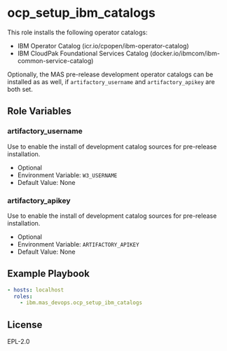 ocp_setup_ibm_catalogs
======================

This role installs the following operator catalogs:

- IBM Operator Catalog (icr.io/cpopen/ibm-operator-catalog)
- IBM CloudPak Foundational Services Catalog (docker.io/ibmcom/ibm-common-service-catalog)

Optionally, the MAS pre-release development operator catalogs can be installed as as well, if `artifactory_username` and `artifactory_apikey` are both set.


Role Variables
--------------
### artifactory_username
Use to enable the install of development catalog sources for pre-release installation.

- Optional
- Environment Variable: `W3_USERNAME`
- Default Value: None

### artifactory_apikey
Use to enable the install of development catalog sources for pre-release installation.

- Optional
- Environment Variable: `ARTIFACTORY_APIKEY`
- Default Value: None

Example Playbook
----------------

```yaml
- hosts: localhost
  roles:
    - ibm.mas_devops.ocp_setup_ibm_catalogs
```


License
-------

EPL-2.0
